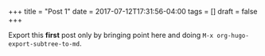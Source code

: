 +++
title = "Post 1"
date = 2017-07-12T17:31:56-04:00
tags = []
draft = false
+++

Export this **first** post only by bringing point here and doing `M-x org-hugo-export-subtree-to-md`.
